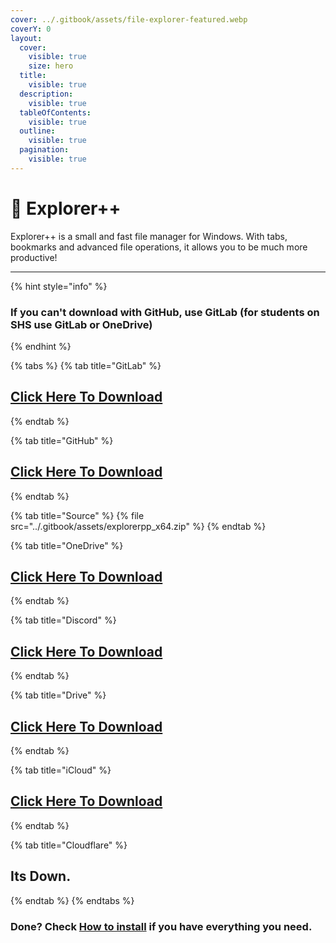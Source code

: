 ```yaml
---
cover: ../.gitbook/assets/file-explorer-featured.webp
coverY: 0
layout:
  cover:
    visible: true
    size: hero
  title:
    visible: true
  description:
    visible: true
  tableOfContents:
    visible: true
  outline:
    visible: true
  pagination:
    visible: true
---
```


# 📂 Explorer++

Explorer++ is a small and fast file manager for Windows. With tabs, bookmarks and advanced file operations, it allows you to be much more productive!

***

{% hint style="info" %}
### If you can't download with GitHub, use GitLab (for students on SHS use GitLab or OneDrive)
{% endhint %}

{% tabs %}
{% tab title="GitLab" %}
## [Click Here To Download](https://gitlab.com/fozalors/fountaine/-/raw/main/apps/explorerpp\_x64.zip)
{% endtab %}

{% tab title="GitHub" %}
## [Click Here To Download](https://github.com/golfista/fountaine/raw/main/apps/explorerpp\_x64.zip)
{% endtab %}

{% tab title="Source" %}
{% file src="../.gitbook/assets/explorerpp_x64.zip" %}
{% endtab %}

{% tab title="OneDrive" %}
## [Click Here To Download](https://1drv.ms/u/s!AkX2q12uku0fgfEVDdA-06m-mRF1ug?e=ZG6vxl)
{% endtab %}

{% tab title="Discord" %}
## [Click Here To Download](https://cdn.discordapp.com/attachments/1113994556787146843/1153178185362591744/explorerpp\_x64.zip)
{% endtab %}

{% tab title="Drive" %}
## [Click Here To Download](https://drive.google.com/file/d/1nceE\_lAQrKZi96Oei0YxJbFHJoJvorCk/view?usp=drive\_link)
{% endtab %}

{% tab title="iCloud" %}
## [Click Here To Download](https://www.icloud.com/iclouddrive/043zR-BY5c0L9Or4qyXj2EPGw#explorerpp%5Fx64)
{% endtab %}

{% tab title="Cloudflare" %}
## Its Down.
{% endtab %}
{% endtabs %}

### Done? Check [How to install](../how-to-install/) if you have everything you need.

